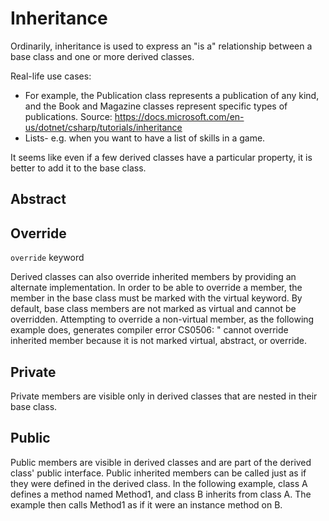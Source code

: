 # Inheritance

Ordinarily, inheritance is used to express an "is a" relationship between a base class and one or more derived classes.

Real-life use cases:
- For example, the Publication class represents a publication of any kind, and the Book and Magazine classes 
represent specific types of publications. Source: https://docs.microsoft.com/en-us/dotnet/csharp/tutorials/inheritance
- Lists- e.g. when you want to have a list of skills in a game.

It seems like even if a few derived classes have a particular property, it is better to add it to the base class.

## Abstract

## Override

`override` keyword

Derived classes can also override inherited members by providing an alternate
implementation. In order to be able to override a member, the member in the base
class must be marked with the virtual keyword. By default, base class members
are not marked as virtual and cannot be overridden. Attempting to override a
non-virtual member, as the following example does, generates compiler error
CS0506: " cannot override inherited member because it is not marked virtual,
abstract, or override.

## Private

Private members are visible only in derived classes that are nested in their
base class.

## Public

Public members are visible in derived classes and are part of the derived class'
public interface. Public inherited members can be called just as if they were
defined in the derived class. In the following example, class A defines a method
named Method1, and class B inherits from class A. The example then calls Method1
as if it were an instance method on B.
